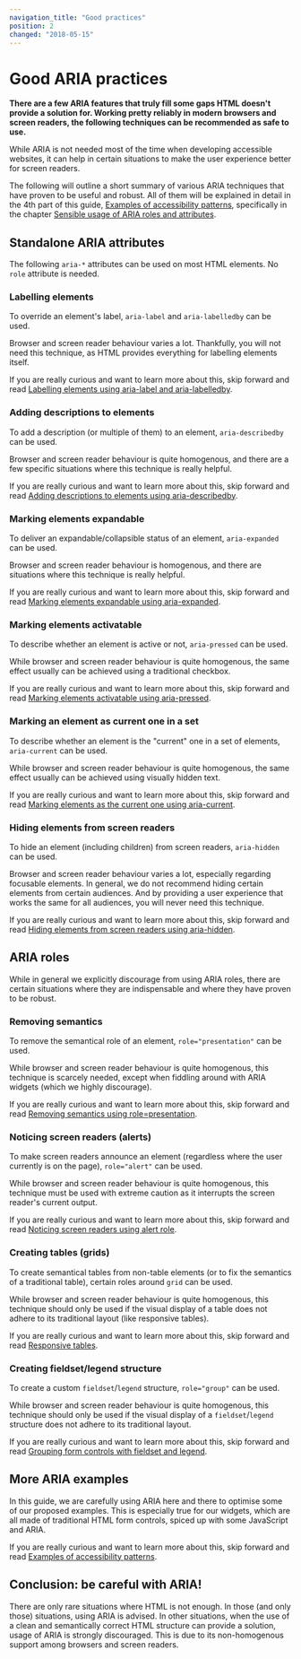 ```yaml
---
navigation_title: "Good practices"
position: 2
changed: "2018-05-15"
---
```


# Good ARIA practices

**There are a few ARIA features that truly fill some gaps HTML doesn't provide a solution for. Working pretty reliably in modern browsers and screen readers, the following techniques can be recommended as safe to use.**

While ARIA is not needed most of the time when developing accessible websites, it can help in certain situations to make the user experience better for screen readers.

The following will outline a short summary of various ARIA techniques that have proven to be useful and robust. All of them will be explained in detail in the 4th part of this guide, [Examples of accessibility patterns](/pages/examples), specifically in the chapter [Sensible usage of ARIA roles and attributes](/pages/examples/sensible-aria-usage).

## Standalone ARIA attributes

The following `aria-*` attributes can be used on most HTML elements. No `role` attribute is needed.

### Labelling elements

To override an element's label, `aria-label` and `aria-labelledby` can be used.

Browser and screen reader behaviour varies a lot. Thankfully, you will not need this technique, as HTML provides everything for labelling elements itself.

If you are really curious and want to learn more about this, skip forward and read [Labelling elements using aria-label and aria-labelledby](/pages/examples/sensible-aria-usage/label-labelledby).

### Adding descriptions to elements

To add a description (or multiple of them) to an element, `aria-describedby` can be used.

Browser and screen reader behaviour is quite homogenous, and there are a few specific situations where this technique is really helpful.

If you are really curious and want to learn more about this, skip forward and read [Adding descriptions to elements using aria-describedby](/pages/examples/sensible-aria-usage/describedby).

### Marking elements expandable

To deliver an expandable/collapsible status of an element, `aria-expanded` can be used.

Browser and screen reader behaviour is homogenous, and there are situations where this technique is really helpful.

If you are really curious and want to learn more about this, skip forward and read [Marking elements expandable using aria-expanded](/pages/examples/sensible-aria-usage/expanded).

### Marking elements activatable

To describe whether an element is active or not, `aria-pressed` can be used.

While browser and screen reader behaviour is quite homogenous, the same effect usually can be achieved using a traditional checkbox.

If you are really curious and want to learn more about this, skip forward and read [Marking elements activatable using aria-pressed](/pages/examples/sensible-aria-usage/pressed).

### Marking an element as current one in a set

To describe whether an element is the "current" one in a set of elements, `aria-current` can be used.

While browser and screen reader behaviour is quite homogenous, the same effect usually can be achieved using visually hidden text.

If you are really curious and want to learn more about this, skip forward and read [Marking elements as the current one using aria-current](/pages/examples/sensible-aria-usage/current).

### Hiding elements from screen readers

To hide an element (including children) from screen readers, `aria-hidden` can be used.

Browser and screen reader behaviour varies a lot, especially regarding focusable elements. In general, we do not recommend hiding certain elements from certain audiences. And by providing a user experience that works the same for all audiences, you will never need this technique.

If you are really curious and want to learn more about this, skip forward and read [Hiding elements from screen readers using aria-hidden](/pages/examples/sensible-aria-usage/hidden).

## ARIA roles

While in general we explicitly discourage from using ARIA roles, there are certain situations where they are indispensable and where they have proven to be robust.

### Removing semantics

To remove the semantical role of an element, `role="presentation"` can be used.

While browser and screen reader behaviour is quite homogenous, this technique is scarcely needed, except when fiddling around with ARIA widgets (which we highly discourage).

If you are really curious and want to learn more about this, skip forward and read [Removing semantics using role=presentation](/pages/examples/sensible-aria-usage/presentation).

### Noticing screen readers (alerts)

To make screen readers announce an element (regardless where the user currently is on the page), `role="alert"` can be used.

While browser and screen reader behaviour is quite homogenous, this technique must be used with extreme caution as it interrupts the screen reader's current output.

If you are really curious and want to learn more about this, skip forward and read [Noticing screen readers using alert role](/pages/examples/sensible-aria-usage/alert).

### Creating tables (grids)

To create semantical tables from non-table elements (or to fix the semantics of a traditional table), certain roles around `grid` can be used.

While browser and screen reader behaviour is quite homogenous, this technique should only be used if the visual display of a table does not adhere to its traditional layout (like responsive tables).

If you are really curious and want to learn more about this, skip forward and read [Responsive tables](/pages/examples/tables/responsive).

### Creating fieldset/legend structure

To create a custom `fieldset`/`legend` structure, `role="group"` can be used.

While browser and screen reader behaviour is quite homogenous, this technique should only be used if the visual display of a `fieldset`/`legend` structure does not adhere to its traditional layout.

If you are really curious and want to learn more about this, skip forward and read [Grouping form controls with fieldset and legend](/pages/examples/forms/grouping-with-fieldsetlegend).

## More ARIA examples

In this guide, we are carefully using ARIA here and there to optimise some of our proposed examples. This is especially true for our widgets, which are all made of traditional HTML form controls, spiced up with some JavaScript and ARIA.

If you are really curious and want to learn more about this, skip forward and read [Examples of accessibility patterns](/pages/examples).

## Conclusion: be careful with ARIA!

There are only rare situations where HTML is not enough. In those (and only those) situations, using ARIA is advised. In other situations, when the use of a clean and semantically correct HTML structure can provide a solution, usage of ARIA is strongly discouraged. This is due to its non-homogenous support among browsers and screen readers.